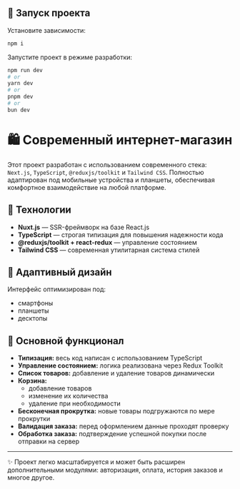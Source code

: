 ## 🚀 Запуск проекта

Установите зависимости:

```bash
npm i
```

Запустите проект в режиме разработки:

```bash
npm run dev
# or
yarn dev
# or
pnpm dev
# or
bun dev
```

# 🛍️ Современный интернет-магазин

Этот проект разработан с использованием современного стека: `Next.js`, `TypeScript`, `@reduxjs/toolkit` и `Tailwind CSS`. Полностью адаптирован под мобильные устройства и планшеты, обеспечивая комфортное взаимодействие на любой платформе.

## 🚀 Технологии

- **Nuxt.js** — SSR-фреймворк на базе React.js
- **TypeScript** — строгая типизация для повышения надежности кода
- **@reduxjs/toolkit + react-redux** — управление состоянием
- **Tailwind CSS** — современная утилитарная система стилей

## 📱 Адаптивный дизайн

Интерфейс оптимизирован под:

- смартфоны
- планшеты
- десктопы

## 🧩 Основной функционал

- **Типизация:** весь код написан с использованием TypeScript
- **Управление состоянием:** логика реализована через Redux Toolkit
- **Список товаров:** добавление и удаление товаров динамически
- **Корзина:**
  - добавление товаров
  - изменение их количества
  - удаление при необходимости
- **Бесконечная прокрутка:** новые товары подгружаются по мере прокрутки
- **Валидация заказа:** перед оформлением данные проходят проверку
- **Обработка заказа:** подтверждение успешной покупки после отправки на сервер

---

✨ Проект легко масштабируется и может быть расширен дополнительными модулями: авторизация, оплата, история заказов и многое другое.
